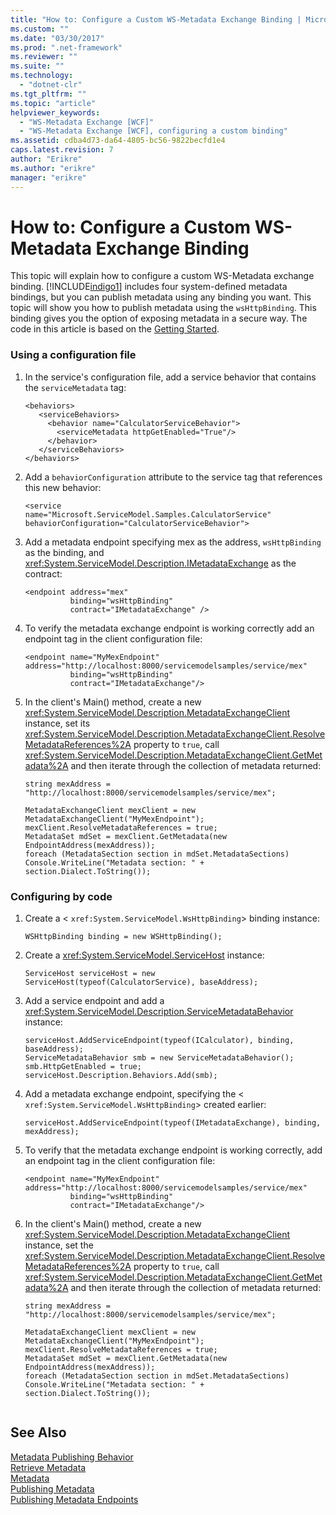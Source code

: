 ```yaml
---
title: "How to: Configure a Custom WS-Metadata Exchange Binding | Microsoft Docs"
ms.custom: ""
ms.date: "03/30/2017"
ms.prod: ".net-framework"
ms.reviewer: ""
ms.suite: ""
ms.technology: 
  - "dotnet-clr"
ms.tgt_pltfrm: ""
ms.topic: "article"
helpviewer_keywords: 
  - "WS-Metadata Exchange [WCF]"
  - "WS-Metadata Exchange [WCF], configuring a custom binding"
ms.assetid: cdba4d73-da64-4805-bc56-9822becfd1e4
caps.latest.revision: 7
author: "Erikre"
ms.author: "erikre"
manager: "erikre"
---
```

# How to: Configure a Custom WS-Metadata Exchange Binding
This topic will explain how to configure a custom WS-Metadata exchange binding. [!INCLUDE[indigo1](../../../../includes/indigo1-md.md)] includes four system-defined metadata bindings, but you can publish metadata using any binding you want. This topic will show you how to publish metadata using the `wsHttpBinding`. This binding gives you the option of exposing metadata in a secure way. The code in this article is based on the [Getting Started](../../../../docs/framework/wcf/samples/getting-started-sample.md).  
  
### Using a configuration file  
  
1.  In the service's configuration file, add a service behavior that contains the `serviceMetadata` tag:  
  
    ```  
    <behaviors>  
       <serviceBehaviors>  
         <behavior name="CalculatorServiceBehavior">  
           <serviceMetadata httpGetEnabled="True"/>  
         </behavior>  
       </serviceBehaviors>  
    </behaviors>  
    ```  
  
2.  Add a `behaviorConfiguration` attribute to the service tag that references this new behavior:  
  
    ```  
    <service        name="Microsoft.ServiceModel.Samples.CalculatorService"  
    behaviorConfiguration="CalculatorServiceBehavior">   
    ```  
  
3.  Add a metadata endpoint specifying mex as the address, `wsHttpBinding` as the binding, and <xref:System.ServiceModel.Description.IMetadataExchange> as the contract:  
  
    ```  
    <endpoint address="mex"  
              binding="wsHttpBinding"  
              contract="IMetadataExchange" />  
    ```  
  
4.  To verify the metadata exchange endpoint is working correctly add an endpoint tag in the client configuration file:  
  
    ```  
    <endpoint name="MyMexEndpoint"               address="http://localhost:8000/servicemodelsamples/service/mex"  
              binding="wsHttpBinding"  
              contract="IMetadataExchange"/>  
    ```  
  
5.  In the client's Main() method, create a new <xref:System.ServiceModel.Description.MetadataExchangeClient> instance, set its <xref:System.ServiceModel.Description.MetadataExchangeClient.ResolveMetadataReferences%2A> property to `true`, call <xref:System.ServiceModel.Description.MetadataExchangeClient.GetMetadata%2A> and then iterate through the collection of metadata returned:  
  
    ```  
    string mexAddress = "http://localhost:8000/servicemodelsamples/service/mex";  
  
    MetadataExchangeClient mexClient = new MetadataExchangeClient("MyMexEndpoint");  
    mexClient.ResolveMetadataReferences = true;  
    MetadataSet mdSet = mexClient.GetMetadata(new EndpointAddress(mexAddress));  
    foreach (MetadataSection section in mdSet.MetadataSections)  
    Console.WriteLine("Metadata section: " + section.Dialect.ToString());  
    ```  
  
### Configuring by code  
  
1.  Create a <<!--zz xref:System.ServiceModel.WsHttpBinding --> `xref:System.ServiceModel.WsHttpBinding`> binding instance:  
  
    ```  
    WSHttpBinding binding = new WSHttpBinding();  
    ```  
  
2.  Create a <xref:System.ServiceModel.ServiceHost> instance:  
  
    ```  
    ServiceHost serviceHost = new ServiceHost(typeof(CalculatorService), baseAddress);  
    ```  
  
3.  Add a service endpoint and add a <xref:System.ServiceModel.Description.ServiceMetadataBehavior> instance:  
  
    ```  
    serviceHost.AddServiceEndpoint(typeof(ICalculator), binding, baseAddress);  
    ServiceMetadataBehavior smb = new ServiceMetadataBehavior();  
    smb.HttpGetEnabled = true;  
    serviceHost.Description.Behaviors.Add(smb);  
    ```  
  
4.  Add a metadata exchange endpoint, specifying the <<!--zz xref:System.ServiceModel.WsHttpBinding --> `xref:System.ServiceModel.WsHttpBinding`> created earlier:  
  
    ```  
    serviceHost.AddServiceEndpoint(typeof(IMetadataExchange), binding, mexAddress);  
    ```  
  
5.  To verify that the metadata exchange endpoint is working correctly, add an endpoint tag in the client configuration file:  
  
    ```  
    <endpoint name="MyMexEndpoint"               address="http://localhost:8000/servicemodelsamples/service/mex"  
              binding="wsHttpBinding"  
              contract="IMetadataExchange"/>  
    ```  
  
6.  In the client's Main() method, create a new <xref:System.ServiceModel.Description.MetadataExchangeClient> instance, set the <xref:System.ServiceModel.Description.MetadataExchangeClient.ResolveMetadataReferences%2A> property to `true`, call <xref:System.ServiceModel.Description.MetadataExchangeClient.GetMetadata%2A> and then iterate through the collection of metadata returned:  
  
    ```  
    string mexAddress = "http://localhost:8000/servicemodelsamples/service/mex";  
  
    MetadataExchangeClient mexClient = new MetadataExchangeClient("MyMexEndpoint");  
    mexClient.ResolveMetadataReferences = true;  
    MetadataSet mdSet = mexClient.GetMetadata(new EndpointAddress(mexAddress));  
    foreach (MetadataSection section in mdSet.MetadataSections)  
    Console.WriteLine("Metadata section: " + section.Dialect.ToString());  
  
    ```  
  
## See Also  
 [Metadata Publishing Behavior](../../../../docs/framework/wcf/samples/metadata-publishing-behavior.md)   
 [Retrieve Metadata](../../../../docs/framework/wcf/samples/retrieve-metadata.md)   
 [Metadata](../../../../docs/framework/wcf/feature-details/metadata.md)   
 [Publishing Metadata](../../../../docs/framework/wcf/feature-details/publishing-metadata.md)   
 [Publishing Metadata Endpoints](../../../../docs/framework/wcf/publishing-metadata-endpoints.md)